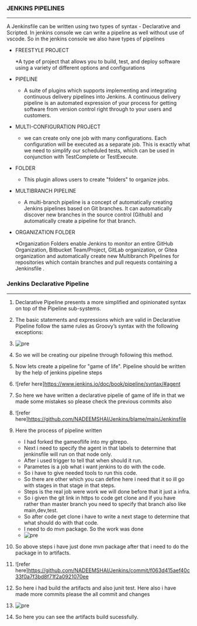 ### JENKINS PIPELINES
---------------------------------------
A Jenkinsfile can be written using two types of syntax - Declarative and Scripted.
In jenkins console we can write a pipeline as well without use of vscode.
So in the jenkins console we also have types of pipelines
  
  * FREESTYLE PROJECT
     
     *A type of project that allows you to build, test, and deploy software using a variety of different options and configurations
  
  * PIPELINE
     
     * A suite of plugins which supports implementing and integrating continuous delivery pipelines into Jenkins. A continuous delivery pipeline is an automated expression of your process for getting software from version control right through to your users and customers.
  
  * MULTI-CONFIGURATION PROJECT
     
     * we can create only one job with many configurations. Each configuration will be executed as a separate job. This is exactly what we need to simplify our scheduled tests, which can be used in conjunction with TestComplete or TestExecute. 
  
  * FOLDER
     
     * This plugin allows users to create "folders" to organize jobs.   

  * MULTIBRANCH PIPELINE
     
     * A multi-branch pipeline is a concept of automatically creating Jenkins pipelines based on Git branches. It can automatically discover new branches in the source control (Github) and automatically create a pipeline for that branch.
 
  * ORGANIZATION FOLDER
     
     *Organization Folders enable Jenkins to monitor an entire GitHub Organization, Bitbucket Team/Project, GitLab organization, or Gitea organization and automatically create new Multibranch Pipelines for repositories which contain branches and pull requests containing a Jenkinsfile .


### Jenkins Declarative Pipeline
---------------------------------------
1. Declarative Pipeline presents a more simplified and opinionated syntax on top of the Pipeline sub-systems.
2. The basic statements and expressions which are valid in Declarative Pipeline follow the same rules as Groovy’s syntax with the following exceptions:
3. ![pre](basic%20structure%20of%20pipeline.png)
4. So we will be creating our pipeline through following this method.
5. Now lets create a pipeline for "game of life". Pipeline should be written by the help of jenkins pipeline steps 
6. ![refer here]https://www.jenkins.io/doc/book/pipeline/syntax/#agent
7. So here we have written a declarative pipelie of game of life in that we made some mistakes so please check the previous commits also 
8. ![refer here]https://github.com/NADEEMSHAI/Jenkins/blame/main/Jenkinsfile
9. Here the process of pipeline written
     
     * I had forked the gameoflife into my gitrepo.
     * Next i need to specify the agent in that labels to determine that jenkinsfile will run on that node only.
     * After i used trigger to tell that when should it run.
     * Parametes is a job what i want jenkins to do with the code.
     * So i have to give needed tools to run this code.
     * So there are other which you can define here i need that it so ill go with stages in that stage in that steps.
     * Steps is the real job were work we will done before that it just a infra.
     * So i given the git link in https to code get clone and if you have rather than master branch you need to specify that branch also like main,dev,test.
     * So after code get clone i have to write a next stage to determine that what should do with that code.
     * I need to do mvn package. So the work was done 
     * ![pre](j1.png)
  
10. So above steps i have just done mvn package after that i need to do the package in to artifacts.
11. ![refer here]https://github.com/NADEEMSHAI/Jenkins/commit/f063d415aef40c33f0a7f3bd8f71f2a0921070ee
12. So here i had build the artifacts and also junit test. Here also i have made more commits please the all commit and changes 
13. ![pre](j3.png)
14. So here you can see the artifacts build sucessfully.
    

   
   












